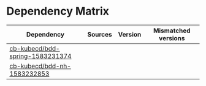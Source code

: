 # Dependency Matrix

Dependency | Sources | Version | Mismatched versions
---------- | ------- | ------- | -------------------
[cb-kubecd/bdd-spring-1583231374](https://github.com/cb-kubecd/bdd-spring-1583231374.git) |  | []() | 
[cb-kubecd/bdd-nh-1583232853](https://github.com/cb-kubecd/bdd-nh-1583232853.git) |  | []() | 
